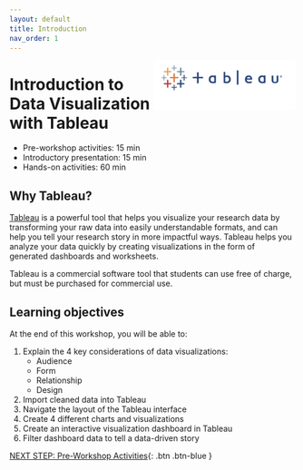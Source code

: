 ```yaml
---
layout: default
title: Introduction 
nav_order: 1
---
```

<img src="images\logo.png" alt="tableau logo" style="float:right;width:250px;"> 

# Introduction to Data Visualization with Tableau

- Pre-workshop activities: 15 min 
- Introductory presentation: 15 min
- Hands-on activities: 60 min

## Why Tableau?

[Tableau](https://www.tableau.com/) is a powerful tool that helps you visualize your research data by transforming your raw data into easily understandable formats, and can help you tell your research story in more impactful ways. Tableau helps you analyze your data quickly by creating visualizations in the form of generated dashboards and worksheets. 

Tableau is a commercial software tool that students can use free of charge, but must be purchased for commercial use.

## Learning objectives

At the end of this workshop, you will be able to:

1.  Explain the 4 key considerations of data visualizations:
    - Audience
    - Form
    - Relationship
    - Design
2.  Import cleaned data into Tableau
3.  Navigate the layout of the Tableau interface
4.  Create 4 different charts and visualizations
5.  Create an interactive visualization dashboard in Tableau
6.  Filter dashboard data to tell a data-driven story
 
[NEXT STEP: Pre-Workshop Activities](pre-workshop.html){: .btn .btn-blue }
